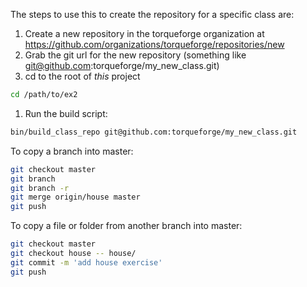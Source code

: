The steps to use this to create the repository for a specific class are:

1. Create a new repository in the torqueforge organization at https://github.com/organizations/torqueforge/repositories/new
1. Grab the git url for the new repository (something like git@github.com:torqueforge/my_new_class.git)
1. cd to the root of _this_ project
```bash
cd /path/to/ex2
```
1. Run the build script:
```bash
bin/build_class_repo git@github.com:torqueforge/my_new_class.git
```


To copy a branch into master:
```bash
git checkout master
git branch
git branch -r
git merge origin/house master
git push
```

To copy a file or folder from another branch into master:
```bash
git checkout master
git checkout house -- house/
git commit -m 'add house exercise'
git push
```
